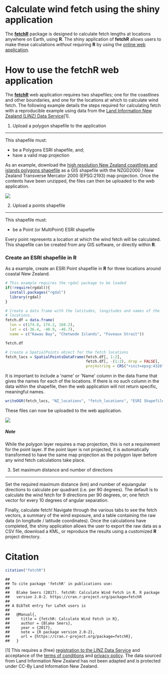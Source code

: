 Calculate wind fetch using the shiny application
================================================

The [**fetchR**](https://cran.r-project.org/package=fetchR) package is designed to calculate fetch lengths at locations anywhere on Earth, using **R**. The shiny application of **fetchR** allows users to make these calculations *without* requiring **R** by using the [online web application](https://blasee.shinyapps.io/fetchR_shiny/).

How to use the **fetchR** web application
=========================================

The [**fetchR**](https://cran.r-project.org/package=fetchR) web application requires two shapefiles; one for the coastlines and other boundaries, and one for the locations at which to calculate wind fetch. The following example details the steps required for calculating fetch with a reproducible example using data from the [Land Information New Zealand (LINZ) Data Service](https://data.linz.govt.nz/)[1].

1) Upload a polygon shapefile to the application
------------------------------------------------

This shapefile must:

-   be a Polygons ESRI shapefile, and;
-   have a valid map projection

As an example, download the [high resolution New Zealand coastlines and islands polygons shapefile](https://data.linz.govt.nz/layer/1153-nz-coastlines-and-islands-polygons-topo-150k/) as a GIS shapefile with the NZGD2000 / New Zealand Transverse Mercator 2000 (EPSG:2193) map projection. Once the contents have been unzipped, the files can then be uploaded to the web application.

![](./figures/upload_poly.png)

2) Upload a points shapefile
----------------------------

This shapefile must:

-   be a Point (or MultiPoint) ESRI shapefile

Every point represents a location at which the wind fetch will be calculated. This shapefile can be created from any GIS software, or directly within **R**.

### Create an ESRI shapefile in **R**

As a example, create an ESRI Point shapefile in **R** for three locations around coastal New Zealand.

``` r
# This example requires the rgdal package to be loaded
if(!require(rgdal)){
  install.packages("rgdal")
  library(rgdal)
}

# Create a data frame with the latitudes, longitudes and names of the
# locations.
fetch.df = data.frame(
  lon = c(174.8, 174.2, 168.2),
  lat = c(-36.4, -40.9, -46.7),
  name = c("Kawau Bay", "Chetwode Islands", "Foveaux Strait"))

fetch.df

# Create a SpatialPoints object for the fetch locations
fetch_locs = SpatialPointsDataFrame(fetch.df[, 1:2], 
                                    fetch.df[, -(1:2), drop = FALSE],
                                    proj4string = CRS("+init=epsg:4326"))
```

It is important to include a 'name' or 'Name' column in the data frame that gives the names for each of the locations. If there is no such column in the data within the shapefile, then the web application will not return specific, meaningful names.

``` r
writeOGR(fetch_locs, "NZ_locations", "fetch_locations", "ESRI Shapefile")
```

These files can now be uploaded to the web application.

![](./figures/upload_point.png)

##### Note

While the polygon layer requires a map projection, this is not a requirement for the point layer. If the point layer is not projected, it is automatically transformed to have the same map projection as the polygon layer before any wind fetch calculations take place.

3) Set maximum distance and number of directions
------------------------------------------------

Set the required maximum distance (km) and number of equiangular directions to calculate per quadrant (i.e. per 90 degrees). The default is to calculate the wind fetch for 9 directions per 90 degrees, or; one fetch vector for every 10 degrees of angular separation.

Finally, calculate fetch! Navigate through the various tabs to see the fetch vectors, a summary of the wind exposure, and a table containing the raw data (in longitude / latitude coordinates). Once the calculations have completed, the shiny application allows the user to export the raw data as a CSV file, download a KML, or reproduce the results using a customized **R** project directory.

Citation
========

``` r
citation("fetchR")
```

    ## 
    ## To cite package 'fetchR' in publications use:
    ## 
    ##   Blake Seers (2017). fetchR: Calculate Wind Fetch in R. R package
    ##   version 2.0-2. https://cran.r-project.org/package=fetchR
    ## 
    ## A BibTeX entry for LaTeX users is
    ## 
    ##   @Manual{,
    ##     title = {fetchR: Calculate Wind Fetch in R},
    ##     author = {Blake Seers},
    ##     year = {2017},
    ##     note = {R package version 2.0-2},
    ##     url = {https://cran.r-project.org/package=fetchR},
    ##   }

[1] This requires a (free) [registration to the LINZ Data Service](https://data.linz.govt.nz/accounts/register/) and acceptance of the [terms of conditions](https://data.linz.govt.nz/terms-of-use/) and [privacy policy](https://data.linz.govt.nz/privacy-policy/). The data sourced from Land Information New Zealand has not been adapted and is protected under CC-By Land Information New Zealand.
